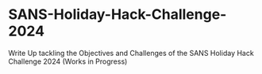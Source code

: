 # SANS-Holiday-Hack-Challenge-2024
Write Up tackling the Objectives and Challenges of the SANS Holiday Hack Challenge 2024 (Works in Progress)
